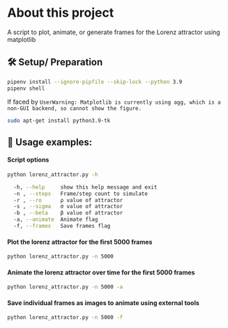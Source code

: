 # About this project
A script to plot, animate, or generate frames for the Lorenz attractor using matplotlib

## :hammer_and_wrench: Setup/ Preparation
```bash
pipenv install --ignore-pipfile --skip-lock --python 3.9
pipenv shell
```
If faced by `UserWarning: Matplotlib is currently using agg, which is a non-GUI backend, so cannot show the figure.`
```bash
sudo apt-get install python3.9-tk
```

## :rocket: Usage examples:

#### Script options
```bash
python lorenz_attractor.py -h

  -h, --help     show this help message and exit
  -n , --steps   Frame/step count to simulate
  -r , --ro      ρ value of attractor
  -s , --sigma   σ value of attractor
  -b , --beta    β value of attractor
  -a, --animate  Animate flag
  -f, --frames   Save frames flag
```

#### Plot the lorenz attractor for the first 5000 frames
```bash
python lorenz_attractor.py -n 5000
```
#### Animate the lorenz attractor over time for the first 5000 frames
```bash
python lorenz_attractor.py -n 5000 -a
```
#### Save individual frames as images to animate using external tools
```bash
python lorenz_attractor.py -n 5000 -f
```
